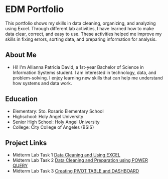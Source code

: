 # EDM Portfolio
This portfolio shows my skills in data cleaning, organizing, and analyzing using Excel. Through different lab activities, I have learned how to make data clear, correct, and easy to use. These activities helped me improve my skills in fixing errors, sorting data, and preparing information for analysis.
## About Me 
- Hi! I'm Allianna Patricia David, a 1st-year Bachelor of Science in Information Systems student. I am interested in technology, data, and problem-solving. I enjoy learning new skills that can help me understand how systems and data work.
## Education
- Elementary: Sto. Rosario Elementary School 
- Highschool: Holy Angel University 
- Senior High School: Holy Angel University 
- College: City College of Angeles (BSIS)

## Project Links 
- Midterm Lab Task 1 [Data Cleaning and Using EXCEL](Midterm%20Lab%20Task%201/README.md)
- Midterm Lab Task 2 [Data Cleaning and Preparation using POWER QUERY](Midterm%20Lab%20Task%202/README.md)
- Midterm Lab Task 3 [Creating PIVOT TABLE and DASHBOARD](Midterm%20Lab%20Task%203/README.md)
